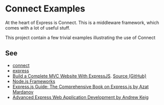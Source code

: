 # Connect Examples

At the heart of Express is Connect. This is a middleware framework,
which comes with a lot of useful stuff.

This project contain a few trivial examples illustrating the use of 
Connect

## See
* [connect](http://www.senchalabs.org/connect/)
* [express](http://expressjs.com/guide.html)
* [Build a Complete MVC Website With ExpressJS](http://code.tutsplus.com/tutorials/build-a-complete-mvc-website-with-expressjs--net-34168). [Source (GitHub)](https://github.com/crguezl/build-complete-website-expressjs)
* [Node.js Frameworks](http://webapplog.com/node-js-frameworks/)
* [Express.js Guide: The Comprehensive Book on Express.js by Azat Mardanov](http://expressjs-book.com/)
* [Advanced Express Web Application Development by Andrew Keig](http://expressjs-book.com/)
